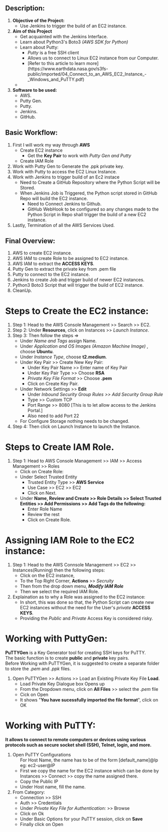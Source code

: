 ## Description:  
<ol> 
  <li><b>Objective of the Project:</b>
    <ul>
      <li>Use Jenkins to trigger the build of an EC2 instance.</li>
    </ul>
  </li>
  <li><b>Aim of this Project</b>
    <ul>
      <li>Get acquainted with the Jenkins Interface.</li>
      <li>Learn about Python3's Boto3 <i>(AWS SDK for Python)</i></li>  
      <li>Learn about Putty:
        <ul>
          <li><i>Putty</i> is a free SSH client</li>
          <li>Allows us to connect to Linux EC2 instance from our Computer.</li>
          <li>[Refer to this article to learn more](https://www.earthdata.nasa.gov/s3fs-public/imported/04_Connect_to_an_AWS_EC2_Instance_-_Windows_and_PuTTY.pdf)</li>
        </ul>
      </li>
      <li></li>
    </ul>
  </li>
  <li><b>Software to be used: </b>
    <ul>
      <li>AWS.</li>
      <li>Putty Gen.</li>
      <li>Putty.</li>
      <li>Jenkins.</li>
      <li>GitHub.</li>
    </ul>
  </li>
</ol>  

## Basic Workflow:  
<ol>
  <li>First I will work my way through <b>AWS</b>
    <ul>
      <li>Create EC2 instance
        <ul>
          <li>Get the <b>Key Pair</b> to work with <i>Putty Gen and Putty</i></li>
        </ul>
      </li>
      <li>Create IAM Role </li>
    </ul>
  </li>
  <li>Work with Putty Gen to Generate the .ppk private key.</li>
  <li>Work with Putty to access the EC2 Linux Instance.</li>
  <li>Work with Jenkins to trigger build of an Ec2 instace
    <ul>
      <li>Need to Create a GitHub Repository where the Python Script will be Stored.</li>
      <li>When Jenkins Job is Triggered, the Python script stored in GitHub Repo will build the EC2 instance.
        <ul>
          <li>Need to Connect Jenkins to Github.</li>
          <li>GitHub WebHook to be configured so any changes made to the Python Script in Repo shall trigger the build of a new EC2 instance.</li>
        </ul>
      </li>
    </ul>
  </li>
  <li>Lastly, Termination of all the AWS Services Used.</li>
</ol>  

## Final Overview: 
<ol>
  <li>AWS to create EC2 instance.</li>
  <li>AWS IAM to create Role to be assigned to EC2 instance.</li>
  <li>AWS IAM to extract the <b>ACCESS KEYS</b>.</li>
  <li>Putty Gen to extract the private key from .pem file</li>
  <li>Putty to connect to the EC2 instance.</li>
  <li>Jenkins to create Job and trigger build of newer EC2 instances.</li>
  <li>Python3 Boto3 Script that will trigger the build of EC2 instance.</li>
  <li>CleanUp.</li>
</ol>  


# Steps to Create the EC2 instance: 
<ol>
  <li>Step 1: Head to the AWS Console Management >> Search >> EC2.</li>
  <li>Step 2: Under <b>Resources</b>, click on Instances >> <i>Launch Instance</i>.</li>
  <li>Step 3: Then follow the steps => 
    <ul>
      <li>Under <i>Name and Tags</i> assign Name.</li>
      <li>Under <i>Application and OS Images (Amazon Machine Image) </i>, choose <b>Ubuntu</b>.</li>
      <li>Under <i>Instance Type</i>, choose <b>t2.medium</b>.</li>
      <li>Under Key Pair >> Create New Key Pair: 
        <ul>
          <li>Under Key Pair Name >> Enter name of Key Pair</li>
          <li>Under Key Pair Type >> Choose <b>RSA</b></li>
          <li><i>Private Key File Format</i> >> Choose <b>.pem</b></li>
          <li>Click on Create Key Pair.
        </ul>
      </li>
      <li>Under Network Settings >> <b>Edit</b>
        <ul>
          <li>Under <i>Inbound Security Group Rules >> Add Security Group Rule</i>
          <li>Type >> Custom TCP</li>
          <li>Port Range >> 8080 [This is to let allow access to the Jenkins Portal.]</li>
          <li>Also need to add Port 22</li>
        </ul>
      </li>
      <li>For Configure Storage nothing needs to be changed.</li>
    </ul>
  </li>
  <li>Step 4: Then click on Launch Instance to launch the Instance.</li>
</ol>  

# Steps to Create IAM Role. 
<ol>
  <li>Step 1: Head to AWS Console Management >> IAM >> Access Management >> Roles
    <ul>
      <li>Click on Create Role: </li>
      <li>Under Select Trusted Entity
        <ul>
          <li>Trusted Entity Type >> <b>AWS Service</b></li>
          <li>Use Case >> EC2  >> EC2</li>
          <li>Click on Next.</li>
        </ul>
      </li>
      <li>Under <b>Name, Review and Create >> Role Details >> Select Trusted Entities >> Add Permissions >> Add Tags do the following: </b>
        <ul>
          <li>Enter Role Name</li>
          <li>Review the rest</li>
          <li>Click on Create Role.</li>
        </ul>
      </li>
    </ul>
  </li>
</ol>  

# Assigning IAM Role to the EC2 instance: 
<ol>
  <li>Step 1: Head to the AWS Connsole Management >> EC2 >> Instances(Running) then the following steps: 
    <ul>
      <li>Click on the EC2 instance,</li>
      <li>To the Top Right Corner, <b>Actions</b> >> <i>Secruity</i></li>
      <li>Then from the drop down menu, <b><i>Modify IAM Role</i></b></li>
      <li>Then we select the required IAM Role.</li>
    </ul>
  </li>
  <li> Explaination as to why a Role was assigned to the EC2 instance:
    <ul>
      <li>In short, this was done so that, the Python Script can create new EC2 instances without the need for the User's <i>private</i> <b>ACCESS KEYS</b>.</li>
      <li>Providing the <i>Public</i> and <i>Private</i> Access Key is considered risky.</li>
    </ul>
</ol>  

# Working with PuttyGen:  
<b>PuTTYGen</b> is a Key Generator tool for creating SSH keys for PuTTY.  
The basic function is to create <b>public</b> and <b>private</b> key pairs.  
Before Working with PuTTYGen, it is suggested to create a separate folder to store the <i>.pem</i> and <i>.ppk</i> files.
<ol>
  <li>Open PuTTYGen >> Actions >> Load an Existing Private Key File <b>Load</b>.
    <ul>
      <li>Load Private Key Dialogue box Opens up</li>
      <li>From the Dropdown menu, click on <b>All Files</b> >> select the <i>.pem</i> file</li>
      <li>Cick on Open</li>
      <li>It shows "<b>You have sucessfully imported the file format</b>", click on OK</li>
    </ul>
  </li>
</ol>   

# Working with PuTTY:  
<b>It allows to connect to remote computers or devices using various protocols such as secure socket shell (SSH), Telnet, login, and more.</b>  
<ol>
  <li>Open PuTTY Configurations
    <ul>For Host Name, the name has to be of the form [default_name]@Ip eg: ec2-user@IP
      <li>First we copy the name for the EC2 instance which can be done by Instances >> Connect >> copy the name assigned there.</li>
      <li>Copy the Public IP</li>
      <li>Under Host name, fill the name.</li>
    </ul>
  </li>
  <li>From Category:
    <ul>
      <li>Connection >> SSH </li>
      <li> Auth >> Credentials</li>
      <li>Under <i>Private Key File for Authentication:</i> >> Browse</li>
      <li>Click on Ok</li>
      <li>Under Basic Options for your PuTTY session, click on <b>Save</b></li> 
      <li>Finally click on Open</li>
    </ul>
  </li>
</ol>
